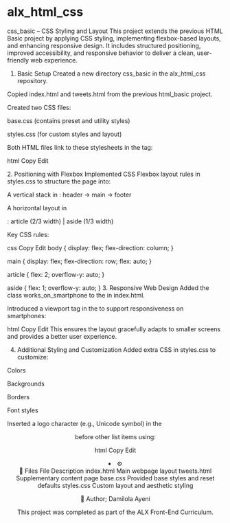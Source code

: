 # alx_html_css
css_basic – CSS Styling and Layout
This project extends the previous HTML Basic project by applying CSS styling, implementing flexbox-based layouts, and enhancing responsive design. It includes structured positioning, improved accessibility, and responsive behavior to deliver a clean, user-friendly web experience.


1. Basic Setup
Created a new directory css_basic in the alx_html_css repository.

Copied index.html and tweets.html from the previous html_basic project.

Created two CSS files:

base.css (contains preset and utility styles)

styles.css (for custom styles and layout)

Both HTML files link to these stylesheets in the <head> tag:

html
Copy
Edit
<link href="base.css" rel="stylesheet">
<link href="styles.css" rel="stylesheet">
2. Positioning with Flexbox
Implemented CSS Flexbox layout rules in styles.css to structure the page into:

A vertical stack in <body>:
header → main → footer

A horizontal layout in <main>:
article (2/3 width) | aside (1/3 width)

Key CSS rules:

css
Copy
Edit
body {
  display: flex;
  flex-direction: column;
}

main {
  display: flex;
  flex-direction: row;
  flex: auto;
}

article {
  flex: 2;
  overflow-y: auto;
}

aside {
  flex: 1;
  overflow-y: auto;
}
3. Responsive Web Design
Added the class works_on_smartphone to the <body> in index.html.

Introduced a <meta> viewport tag in the <head> to support responsiveness on smartphones:

html
Copy
Edit
<meta name="viewport" content="width=device-width, initial-scale=1.0">
This ensures the layout gracefully adapts to smaller screens and provides a better user experience.

4. Additional Styling and Customization
Added extra CSS in styles.css to customize:

Colors

Backgrounds

Borders

Font styles

Inserted a logo character (e.g., Unicode symbol) in the <header> before other list items using:

html
Copy
Edit
<li class="logo">&#9881;</li>
🔗 Files
File	Description
index.html	Main webpage layout
tweets.html	Supplementary content page
base.css	Provided base styles and reset defaults
styles.css	Custom layout and aesthetic styling



📌 Author; Damilola Ayeni

This project was completed as part of the ALX Front-End Curriculum.

